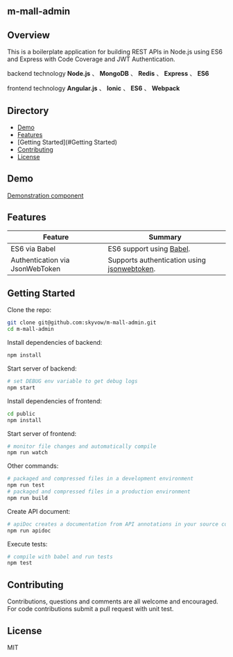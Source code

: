 ##	m-mall-admin

##	Overview

This is a boilerplate application for building REST APIs in Node.js using ES6 and Express with Code Coverage and JWT Authentication.

backend technology **Node.js** 、 **MongoDB** 、 **Redis** 、 **Express** 、 **ES6**

frontend technology **Angular.js** 、 **Ionic** 、 **ES6** 、 **Webpack**

##	Directory

*	[Demo](#Demo)
*	[Features](#Features)
*	[Getting Started](#Getting Started)
*	[Contributing](#Contributing)
*	[License](#License)

##	Demo
[Demonstration component](http://skyvow.github.io/m-mall-admin/)

##	Features

| Feature                                | Summary                                                                                                                                                                                                                                                     |
|----------------------------------------|-------------------------------------------------------------------------------------------------------------------------------------------------------------------------------------------------------------------------------------------------------------|
| ES6 via Babel                  	 	 | ES6 support using [Babel](https://babeljs.io/).  |
| Authentication via JsonWebToken                  	 	 | Supports authentication using [jsonwebtoken](https://www.npmjs.com/package/jsonwebtoken).  |

##	Getting Started

Clone the repo:
```sh
git clone git@github.com:skyvow/m-mall-admin.git
cd m-mall-admin
```

Install dependencies of backend:
```sh
npm install
```

Start server of backend:
```sh
# set DEBUG env variable to get debug logs
npm start
```

Install dependencies of frontend:
```sh
cd public
npm install
```

Start server of frontend:
```sh
# monitor file changes and automatically compile
npm run watch
```

Other commands:
```sh
# packaged and compressed files in a development environment
npm run test
# packaged and compressed files in a production environment
npm run build
```

Create API document:
```sh
# apiDoc creates a documentation from API annotations in your source code
npm run apidoc
```

Execute tests:
```sh
# compile with babel and run tests
npm test
```

##	Contributing

Contributions, questions and comments are all welcome and encouraged. For code contributions submit a pull request with unit test.

##	License

MIT